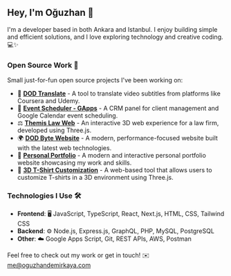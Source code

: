## Hey, I'm Oğuzhan 👋

I'm a developer based in both Ankara and Istanbul. I enjoy building simple and efficient solutions, and I love exploring technology and creative coding. 💻✨

### Open Source Work 🚀
Small just-for-fun open source projects I've been working on:

- 📝 **[DOD Translate](https://github.com/oguzhandemirkaya/dod-translate)** - A tool to translate video subtitles from platforms like Coursera and Udemy.
- 📅 **[Event Scheduler - GApps](https://github.com/oguzhandemirkaya/EventScheduler-GApps)** - A CRM panel for client management and Google Calendar event scheduling.
- ⚖️ **[Themis Law Web](https://github.com/oguzhandemirkaya/themis-law-web)** - An interactive 3D web experience for a law firm, developed using Three.js.
- 🌍 **[DOD Byte Website](https://github.com/oguzhandemirkaya/dodbytewebsite)** - A modern, performance-focused website built with the latest web technologies.
- 🎨 **[Personal Portfolio](https://github.com/oguzhandemirkaya/webisteod)** - A modern and interactive personal portfolio website showcasing my work and skills.
- 👕 **[3D T-Shirt Customization](https://github.com/oguzhandemirkaya/tsihrt)** - A web-based tool that allows users to customize T-shirts in a 3D environment using Three.js.

### Technologies I Use 🛠️

- **Frontend**: 🖥️ JavaScript, TypeScript, React, Next.js, HTML, CSS, Tailwind CSS
- **Backend**: ⚙️ Node.js, Express.js, GraphQL, PHP, MySQL, PostgreSQL
- **Other**: ☁️ Google Apps Script, Git, REST APIs, AWS, Postman

Feel free to check out my work or get in touch! ✉️ me@oguzhandemirkaya.com
